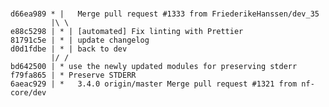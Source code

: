 #

```log
d66ea989 * |   Merge pull request #1333 from FriederikeHanssen/dev_35
         |\ \
e88c5298 | * | [automated] Fix linting with Prettier
81791c5e | * | update changelog
d0d1fdbe | * | back to dev
         |/ /
bd642500 | * use the newly updated modules for preserving stderr
f79fa865 | * Preserve STDERR
6aeac929 | *   3.4.0 origin/master Merge pull request #1321 from nf-core/dev
```

<!--
We got:
- Rike
- Friederike Hanssen
- maxulysse
- Maxime U Garcia
-->
